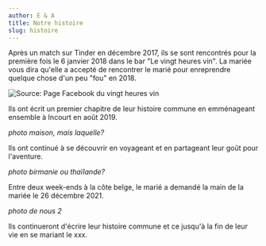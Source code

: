 ```yaml
---
author: E & A
title: Notre histoire
slug: histoire
---
```


Après un match sur Tinder en décembre 2017, ils se sont rencontrés pour la première fois le 6 janvier 2018 dans le bar "Le vingt heures vin". La mariée vous dira qu'elle a accepté de rencontrer le marié pour enreprendre quelque chose d'un peu "fou" en 2018.

![Source: Page Facebook du vingt heures vin](/20heuresvin.jpeg)

Ils ont écrit un premier chapitre de leur histoire commune en emménageant ensemble à Incourt en août 2019.

*photo maison, mais laquelle?*

Ils ont continué à se découvrir en voyageant et en partageant leur goût pour l'aventure.

*photo birmanie ou thaïlande?*

Entre deux week-ends à la côte belge, le marié a demandé la main de la mariée le 26 décembre 2021.

*photo de nous 2*

Ils continueront d'écrire leur histoire commune et ce jusqu'à la fin de leur vie en se mariant le xxx.
